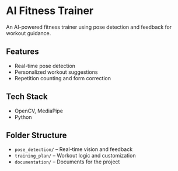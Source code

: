 # AI Fitness Trainer

An AI-powered fitness trainer using pose detection and feedback for workout guidance.

## Features
- Real-time pose detection
- Personalized workout suggestions
- Repetition counting and form correction

## Tech Stack
- OpenCV, MediaPipe
- Python

## Folder Structure
- `pose_detection/` – Real-time vision and feedback
- `training_plan/` – Workout logic and customization
- `documentation/` – Documents for the project
